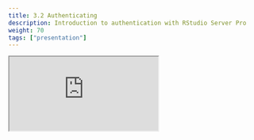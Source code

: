 ```yaml
---
title: 3.2 Authenticating
description: Introduction to authentication with RStudio Server Pro
weight: 70
tags: ["presentation"]
---
```


<!-- source: <a href="https://colorado.rstudio.com/rsc/pro-admin-training/security" target="_blank">pro-admin-training/security</a> -->
<div class="xaringan-column">
  <div class="responsive-container-xaringan">
    <div class="animated-r-wrapper">
      <div class="animated-r-vertical">
        <div class="animated-r-circle"></div>
      </div>
      <div class="animated-r-diagonal"></div>
    </div>
    <iframe 
      src="https://colorado.rstudio.com/rsc/pro-admin-training/security" 
          gesture="media"  allow="encrypted-media" allowfullscreen
          scrolling="no">
    </iframe>
  </div>
</div>
